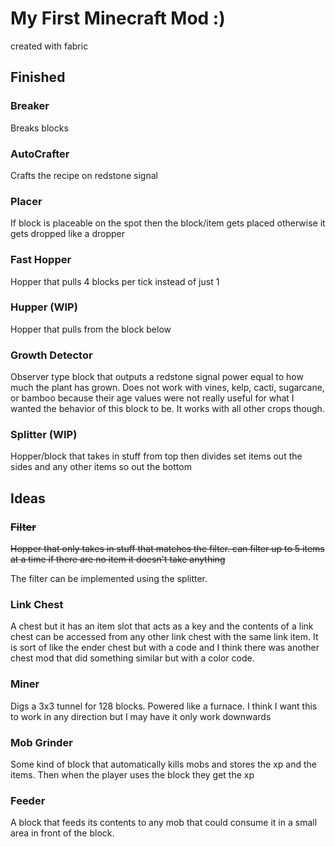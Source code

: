 # My First Minecraft Mod :)

created with fabric

## Finished

### Breaker
Breaks blocks

### AutoCrafter
Crafts the recipe on redstone signal

### Placer
If block is placeable on the spot then the block/item gets placed otherwise it gets dropped like a dropper

### Fast Hopper
Hopper that pulls 4 blocks per tick instead of just 1

### Hupper (WIP)
Hopper that pulls from the block below

### Growth Detector
Observer type block that outputs a redstone signal power equal to how much the plant has grown. Does not work with vines, kelp, cacti, sugarcane, or bamboo because their age values were not really useful for what I wanted the behavior of this block to be. It works with all other crops though.

### Splitter (WIP)
Hopper/block that takes in stuff from top then divides set items out the sides and any other items so out the bottom

## Ideas

### ~~Filter~~
~~Hopper that only takes in stuff that matches the filter. can filter up to 5 items at a time if there are no item it doesn't take anything~~

The filter can be implemented using the splitter.

### Link Chest
A chest but it has an item slot that acts as a key and the contents of a link chest can be accessed from any other link chest with the same link item. It is sort of like the ender chest but with a code and I think there was another chest mod that did something similar but with a color code.

### Miner
Digs a 3x3 tunnel for 128 blocks. Powered like a furnace. I think I want this to work in any direction but I may have it only work downwards

### Mob Grinder
Some kind of block that automatically kills mobs and stores the xp and the items. Then when the player uses the block they get the xp

### Feeder
A block that feeds its contents to any mob that could consume it in a small area in front of the block.
